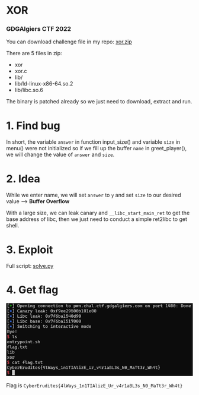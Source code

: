 # XOR
### GDGAlgiers CTF 2022

You can download challenge file in my repo: [xor.zip](xor.zip)

There are 5 files in zip:
- xor
- xor.c
- lib/
- lib/ld-linux-x86-64.so.2
- lib/libc.so.6

The binary is patched already so we just need to download, extract and run.

# 1. Find bug

In short, the variable `answer` in function input_size() and variable `size` in menu() were not initialized so if we fill up the buffer `name` in greet_player(), we will change the value of `answer` and `size`.

# 2. Idea

While we enter name, we will set `answer` to `y` and set `size` to our desired value --> **Buffer Overflow**

With a large size, we can leak canary and `__libc_start_main_ret` to get the base address of libc, then we just need to conduct a simple ret2libc to get shell.

# 3. Exploit

Full script: [solve.py](solve.py)

# 4. Get flag

![get-flag.png](images/get-flag.png)

Flag is `CyberErudites{4lWays_1n1TIAlizE_Ur_v4r1aBL3s_N0_MaTt3r_Wh4t}`